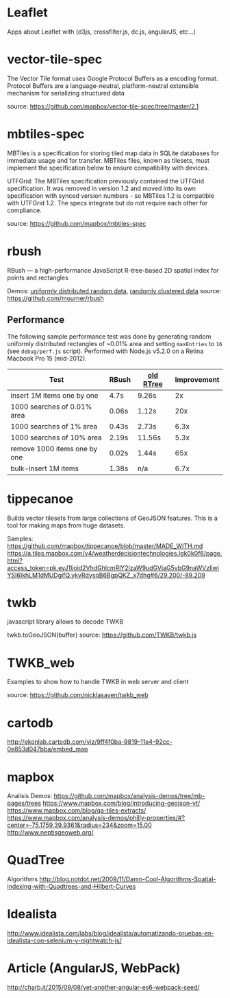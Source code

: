 # Leaflet
Apps about Leaflet with (d3js, crossfilter.js, dc.js, angularJS, etc...)

# vector-tile-spec
The Vector Tile format uses Google Protocol Buffers as a encoding format. Protocol Buffers are a language-neutral, platform-neutral extensible mechanism for serializing structured data

source: https://github.com/mapbox/vector-tile-spec/tree/master/2.1

# mbtiles-spec
MBTiles is a specification for storing tiled map data in SQLite databases for immediate usage and for transfer. MBTiles files, known as tilesets, must implement the specification below to ensure compatibility with devices.

UTFGrid: The MBTiles specification previously contained the UTFGrid specification. It was removed in version 1.2 and moved into its own specification with synced version numbers - so MBTiles 1.2 is compatible with UTFGrid 1.2. The specs integrate but do not require each other for compliance.

source: https://github.com/mapbox/mbtiles-spec

# rbush
RBush — a high-performance JavaScript R-tree-based 2D spatial index for points and rectangles

Demos: [uniformly distributed random data](http://mourner.github.io/rbush/viz/viz-uniform.html), [randomly clustered data](http://mourner.github.io/rbush/viz/viz-cluster.html)
source: https://github.com/mourner/rbush

## Performance
 
 The following sample performance test was done by generating
 random uniformly distributed rectangles of ~0.01% area and setting `maxEntries` to `16`
 (see `debug/perf.js` script).
 Performed with Node.js v5.2.0 on a Retina Macbook Pro 15 (mid-2012).
 
 Test                         | RBush  | [old RTree](https://github.com/imbcmdth/RTree) | Improvement
 ---------------------------- | ------ | ------ | ----
 insert 1M items one by one   | 4.7s   | 9.26s  | 2x
 1000 searches of 0.01% area  | 0.06s  | 1.12s  | 20x
 1000 searches of 1% area     | 0.43s  | 2.73s  | 6.3x
 1000 searches of 10% area    | 2.19s  | 11.56s | 5.3x
 remove 1000 items one by one | 0.02s  | 1.44s  | 65x
 bulk-insert 1M items         | 1.38s  | n/a    | 6.7x

# tippecanoe
Builds vector tilesets from large collections of GeoJSON features. This is a tool for making maps from huge datasets.

Samples:
https://github.com/mapbox/tippecanoe/blob/master/MADE_WITH.md
https://a.tiles.mapbox.com/v4/weatherdecisiontechnologies.lgk0k0f6/page.html?access_token=pk.eyJ1Ijoid2VhdGhlcmRlY2lzaW9udGVjaG5vbG9naWVzIiwiYSI6IkhLM1dMUDgifQ.ykvRdysqB6BgpQKZ_x7dhg#6/29.200/-89.209

# twkb
javascript library allows to decode TWKB

twkb.toGeoJSON(buffer)
source: https://github.com/TWKB/twkb.js

# TWKB_web
Examples to show how to handle TWKB in web server and client

source: https://github.com/nicklasaven/twkb_web

# cartodb
http://ekonlab.cartodb.com/viz/9ff4f0ba-9819-11e4-92cc-0e853d047bba/embed_map

# mapbox
Analisis Demos: https://github.com/mapbox/analysis-demos/tree/mb-pages/trees
https://www.mapbox.com/blog/introducing-geojson-vt/
https://www.mapbox.com/blog/qa-tiles-extracts/
https://www.mapbox.com/analysis-demos/philly-properties/#?center=-75.1759,39.9361&radius=234&zoom=15.00
http://www.neptisgeoweb.org/

# QuadTree
Algorithms
http://blog.notdot.net/2009/11/Damn-Cool-Algorithms-Spatial-indexing-with-Quadtrees-and-Hilbert-Curves

# Idealista
http://www.idealista.com/labs/blog/idealista/automatizando-pruebas-en-idealista-con-selenium-y-nightwatch-js/

# Article (AngularJS, WebPack)
http://charb.it/2015/09/08/yet-another-angular-es6-webpack-seed/